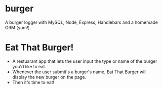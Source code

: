 # burger
A burger logger with MySQL, Node, Express, Handlebars and a homemade ORM (yum!).

# Eat That Burger! 
* A restuarant app that lets the user input the type or name of the burger you'd like to eat. 
* Whenever the user submit's a burger's name, Eat That Burger will display the new burger on the page.
* Then it's time to eat! 
